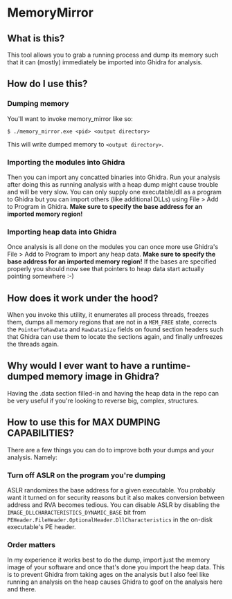 # MemoryMirror

## What is this?
This tool allows you to grab a running process and dump its memory such that it can (mostly) immediately be imported
into Ghidra for analysis.

## How do I use this?

### Dumping memory
You'll want to invoke memory_mirror like so:
```shell
$ ./memory_mirror.exe <pid> <output directory>
```

This will write dumped memory to `<output directory>`.

### Importing the modules into Ghidra
Then you can import any concatted binaries into Ghidra. Run your analysis after doing this as running analysis with a
heap dump might cause trouble and will be very slow. You can only supply one executable/dll as a program to Ghidra but
you can import others (like additional DLLs) using File > Add to Program in Ghidra.
**Make sure to specify the base address for an imported memory region!**

### Importing heap data into Ghidra
Once analysis is all done on the modules you can once more use Ghidra's File > Add to Program to import any heap data.
**Make sure to specify the base address for an imported memory region!**
If the bases are specified properly you should now see that pointers to heap data start actually pointing somewhere :-)

## How does it work under the hood?
When you invoke this utility, it enumerates all process threads, freezes them, dumps all memory regions that are
not in a `MEM_FREE` state, corrects the `PointerToRawData` and `RawDataSize` fields on found section headers such that
Ghidra can use them to locate the sections again, and finally unfreezes the threads again.

## Why would I ever want to have a runtime-dumped memory image in Ghidra?
Having the .data section filled-in and having the heap data in the repo can be very useful if you're looking to reverse
big, complex, structures.

## How to use this for MAX DUMPING CAPABILITIES?
There are a few things you can do to improve both your dumps and your analysis. Namely:

### Turn off ASLR on the program you're dumping
ASLR randomizes the base address for a given executable. You probably want it turned on for security reasons but it also
makes conversion between address and RVA becomes tedious.
You can disable ASLR by disabling the `IMAGE_DLLCHARACTERISTICS_DYNAMIC_BASE` bit from 
`PEHeader.FileHeader.OptionalHeader.DllCharacteristics` in the on-disk executable's PE header.

### Order matters
In my experience it works best to do the dump, import just the memory image of your software and once that's done you
import the heap data. This is to prevent Ghidra from taking ages on the analysis but I also feel like running an
analysis on the heap causes Ghidra to goof on the analysis here and there.